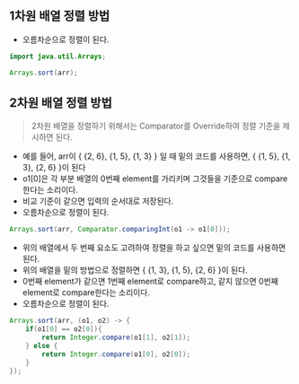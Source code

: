 ## 1차원 배열 정렬 방법

- 오름차순으로 정렬이 된다.

```java
import java.util.Arrays;

Arrays.sort(arr);
```

## 2차원 배열 정렬 방법

> 2차원 배열을 정렬하기 위해서는 Comparator를 Override하여 정렬 기준을 제시하면 된다.

- 예를 들어, arr이 { {2, 6}, {1, 5}, {1, 3} } 일 때 밑의 코드를 사용하면, { {1, 5}, {1, 3}, {2, 6} }이 된다
- o1[0]은 각 부분 배열의 0번째 element를 가리키며 그것들을 기준으로 compare한다는 소리이다.
- 비교 기준이 같으면 입력의 순서대로 저장된다.
- 오름차순으로 정렬이 된다.

```java
Arrays.sort(arr, Comparator.comparingInt(o1 -> o1[0]));
```

- 위의 배열에서 두 번째 요소도 고려하여 정렬을 하고 싶으면 밑의 코드를 사용하면 된다.
- 위의 배열을 밑의 방법으로 정렬하면 { {1, 3}, {1, 5}, {2, 6} }이 된다.
- 0번째 element가 같으면 1번째 element로 compare하고, 같지 않으면 0번째 element로 compare한다는 소리이다.
- 오름차순으로 정렬이 된다.

```java
Arrays.sort(arr, (o1, o2) -> {
    if(o1[0] == o2[0]){
    	return Integer.compare(o1[1], o2[1]);
    } else {
    	return Integer.compare(o1[0], o2[0]);
    }
});
```